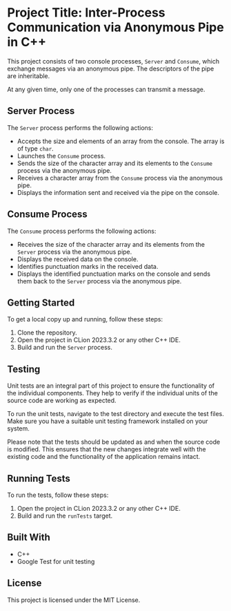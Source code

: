 # Project Title: Inter-Process Communication via Anonymous Pipe in C++

This project consists of two console processes, `Server` and `Consume`, which exchange messages via an anonymous pipe. The descriptors of the pipe are inheritable.

At any given time, only one of the processes can transmit a message.

## Server Process

The `Server` process performs the following actions:

- Accepts the size and elements of an array from the console. The array is of type `char`.
- Launches the `Consume` process.
- Sends the size of the character array and its elements to the `Consume` process via the anonymous pipe.
- Receives a character array from the `Consume` process via the anonymous pipe.
- Displays the information sent and received via the pipe on the console.

## Consume Process

The `Consume` process performs the following actions:

- Receives the size of the character array and its elements from the `Server` process via the anonymous pipe.
- Displays the received data on the console.
- Identifies punctuation marks in the received data.
- Displays the identified punctuation marks on the console and sends them back to the `Server` process via the anonymous pipe.

## Getting Started

To get a local copy up and running, follow these steps:

1. Clone the repository.
2. Open the project in CLion 2023.3.2 or any other C++ IDE.
3. Build and run the `Server` process.

## Testing

Unit tests are an integral part of this project to ensure the functionality of the individual components. They help to verify if the individual units of the source code are working as expected.

To run the unit tests, navigate to the test directory and execute the test files. Make sure you have a suitable unit testing framework installed on your system.

Please note that the tests should be updated as and when the source code is modified. This ensures that the new changes integrate well with the existing code and the functionality of the application remains intact.

## Running Tests

To run the tests, follow these steps:

1. Open the project in CLion 2023.3.2 or any other C++ IDE.
2. Build and run the `runTests` target.

## Built With

- C++
- Google Test for unit testing

## License

This project is licensed under the MIT License.